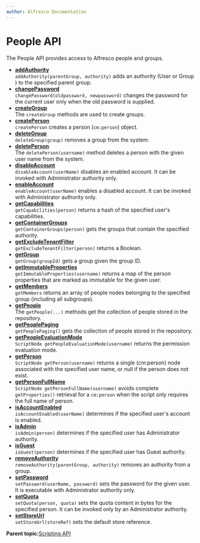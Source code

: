 ```yaml
---
author: Alfresco Documentation
---
```


# People API

The People API provides access to Alfresco people and groups.

-   **[addAuthority](../references/API-JS-addAuthority.md)**  
`addAuthority(parentGroup, authority)` adds an authority \(User or Group \) to the specified parent group.
-   **[changePassword](../references/API-JS-changePassword.md)**  
`changePassword(oldpassword, newpassword)` changes the password for the current user only when the old password is supplied.
-   **[createGroup](../references/API-JS-createGroup.md)**  
The `createGroup` methods are used to create groups.
-   **[createPerson](../references/API-JS-createPerson.md)**  
`createPerson` creates a person \(`cm:person`\) object.
-   **[deleteGroup](../references/API-JS-deleteGroup.md)**  
`deleteGroup(group)` removes a group from the system.
-   **[deletePerson](../references/API-JS-deletePerson.md)**  
The `deletePerson(username)` method deletes a person with the given user name from the system.
-   **[disableAccount](../references/API-JS-disableAccount.md)**  
`disableAccount(userName)` disables an enabled account. It can be invoked with Administrator authority only.
-   **[enableAccount](../references/API-JS-enableAccount.md)**  
`enableAccount(userName)` enables a disabled account. It can be invoked with Administrator authority only.
-   **[getCapabilities](../references/API-JS-getCapabilities.md)**  
`getCapabilities(person)` returns a hash of the specified user's capabilities.
-   **[getContainerGroups](../references/API-JS-getContainerGroups.md)**  
`getContainerGroups(person)` gets the groups that contain the specified authority.
-   **[getExcludeTenantFilter](../references/API-JS-getExcludeTenantFilter.md)**  
`getExcludeTenantFilter(person)` returns a Boolean.
-   **[getGroup](../references/API-JS-people-getGroup.md)**  
`getGroup(groupId)` gets a group given the group ID.
-   **[getImmutableProperties](../references/API-JS-getImmutableProperties.md)**  
`getImmutableProperties(username)` returns a map of the person properties that are marked as immutable for the given user.
-   **[getMembers](../references/API-JS-getMembers.md)**  
`getMembers` returns an array of people nodes belonging to the specified group \(including all subgroups\).
-   **[getPeople](../references/API-JS-getPeople.md)**  
The `getPeople(...)` methods get the collection of people stored in the repository.
-   **[getPeoplePaging](../references/API-JS-getPeoplePaging.md)**  
`getPeoplePaging()` gets the collection of people stored in the repository.
-   **[getPeopleEvaluationMode](../references/API-JS-getPermissionEvaluationMode.md)**  
`ScriptNode getPeopleEvaluationMode(username)` returns the permission evaluation mode.
-   **[getPerson](../references/API-JS-getPerson.md)**  
`ScriptNode getPerson(username)` returns a single \(cm:person\) node associated with the specified user name, or null if the person does not exist.
-   **[getPersonFullName](../references/API-JS-getPersonFullName.md)**  
`ScriptNode getPersonFullName(username)` avoids complete `getProperties()` retrieval for a `cm:person` when the script only requires the full name of person.
-   **[isAccountEnabled](../references/API-JS-isAccountEnabled.md)**  
`isAccountEnabled(userName)` determines if the specified user's account is enabled.
-   **[isAdmin](../references/API-JS-isAdmin.md)**  
`isAdmin(person)` determines if the specified user has Administrator authority.
-   **[isGuest](../references/API-JS-isGuest.md)**  
`isGuest(person)` determines if the specified user has Guest authority.
-   **[removeAuthority](../references/API-JS-removeAuthority.md)**  
`removeAuthority(parentGroup, authority)` removes an authority from a group.
-   **[setPassword](../references/API-JS-setPassword.md)**  
`setPassword(userName, password)` sets the password for the given user. It is executable with Administrator authority only.
-   **[setQuota](../references/API-JS-setQuota.md)**  
`setQuota(person, quota)` sets the quota content in bytes for the specified person. It can be invoked only by an Administrator authority.
-   **[setStoreUrl](../references/API-JS-setStoreUrl.md)**  
`setStoreUrl(storeRef)` sets the default store reference.

**Parent topic:**[Scripting API](../references/API-JS-Scripting-API.md)

